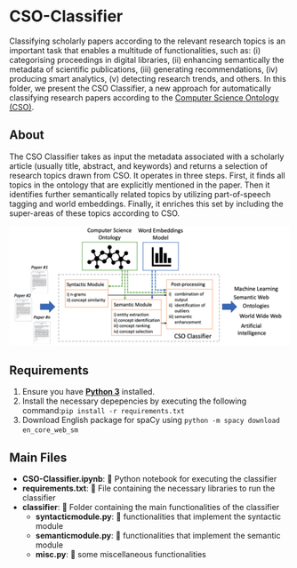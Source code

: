 # CSO-Classifier

Classifying scholarly papers according to the relevant research topics is an important task that enables a multitude of functionalities, such as: (i) categorising proceedings in digital libraries, (ii) enhancing semantically the metadata of scientific publications, (iii) generating recommendations, (iv) producing smart analytics, (v) detecting research trends, and others. 
In this folder, we present the CSO Classifier, a new approach for automatically classifying research papers according to the [Computer Science Ontology (CSO)](https://cso.kmi.open.ac.uk).

## About
The CSO Classifier takes as input the metadata associated with a scholarly article (usually title, abstract, and keywords) and returns a selection of research topics drawn from CSO. It operates in three steps. First, it finds all topics in the ontology that are explicitly mentioned in the paper. Then it identifies further semantically related topics by utilizing part-of-speech tagging and world embeddings. Finally, it enriches this set by including the super-areas of these topics according to CSO.

![Framework of CSO Classifier](/images/Workflow.png "Workflow of CSO Classifier")

## Requirements
1. Ensure you have [**Python 3**](https://www.python.org/downloads/) installed.
2. Install the necessary depepencies by executing the following command:```pip install -r requirements.txt```
3. Download English package for spaCy using ```python -m spacy download en_core_web_sm```

## Main Files
* **CSO-Classifier.ipynb**: :page_facing_up: Python notebook for executing the classifier
* **requirements.txt**: :page_facing_up: File containing the necessary libraries to run the classifier
*  **classifier**: :file_folder: Folder containing the main functionalities of the classifier
    - **syntacticmodule.py**: :page_facing_up: functionalities that implement the syntactic module
    - **semanticmodule.py**: :page_facing_up: functionalities that implement the semantic module
    - **misc.py**: :page_facing_up: some miscellaneous functionalities